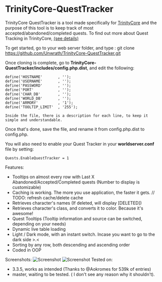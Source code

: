 # TrinityCore-QuestTracker

TrinityCore QuestTracker is a tool made specifically for [TrinityCore](https://github.com/TrinityCore/TrinityCore) and the purpose of this tool is to keep track of most accepted/abandoned/completed quests.
To find out more about Quest Tracking in TrinityCore, [(see details)](https://github.com/TrinityCore/TrinityCore/pull/13353)

To get started, go to your web server folder, and type :
git clone https://github.com/Unwrath/TrinityCore-QuestTracker.git

Once cloning is complete, go to **TrinityCore-QuestTracker/includes/config.php.dist**, and edit the following:

```
define('HOSTNAME'       , '');
define('USERNAME'       , '');
define('PASSWORD'       , '');
define('PORT'           , '');
define('CHAR_DB'        , '');
define('WORLD_DB'       , '');
define('ARMORY'         , '1');
define('TOOLTIP_LIMIT'  , '255');

Inside the file, there is a description for each line, to keep it simple and understandable.
```
Once that's done, save the file, and rename it from config.php.dist to config.php.


You will also need to enable your Quest Tracker in your **worldserver.conf** file by setting:

```
Quests.EnableQuestTracker = 1
```
Features:
- Tooltips on almost every row with Last X Abandoned/Accepted/Completed quests (Number to display is customizable)
- Caching is working. The more you use application, the faster it gets. // TODO: refresh cache/delete cache
- Retrieves character's names (If deleted, will display [DELETED])
- Retrieves character's class, and converts it to color. Because it's awesome!
- Quest Tooltips (Tooltip information and source can be switched, depending on your needs)
- Dynamic live table loading
- Light / Dark mode, with an instant switch. Incase you want to go to the dark side >.<
- Sorting by any row, both descending and ascending order
- Coded in OOP

Screenshots:
![Screenshot](https://raw.githubusercontent.com/Unwrath/TrinityCore-QuestTracker/master/images/light-example.JPG)
![Screenshot](https://raw.githubusercontent.com/Unwrath/TrinityCore-QuestTracker/master/images/dark-example.JPG)
Tested on:
- 3.3.5, works as intended (Thanks to @Aokromes for 539k of entries)
- master, waiting to be tested. ( I don't see any reason why it shouldn't).
